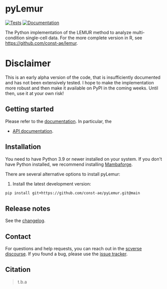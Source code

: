 # pyLemur

[![Tests][badge-tests]][link-tests]
[![Documentation][badge-docs]][link-docs]

[badge-tests]: https://img.shields.io/github/actions/workflow/status/const-ae/pyLemur/test.yaml?branch=main
[link-tests]: https://github.com/const-ae/pyLemur/actions/workflows/test.yaml
[badge-docs]: https://img.shields.io/readthedocs/pyLemur

The Python implementation of the LEMUR method to analyze multi-condition single-cell data. For the more complete version in R, see https://github.com/const-ae/lemur.

# Disclaimer

This is an early alpha version of the code, that is insufficiently documented and has not been extensively tested. I hope to make the implementation more robust and then make it available on PyPI in the coming weeks. Until then, use it at your own risk! 

## Getting started

Please refer to the [documentation][link-docs]. In particular, the

-   [API documentation][link-api].

## Installation

You need to have Python 3.9 or newer installed on your system. If you don't have
Python installed, we recommend installing [Mambaforge](https://github.com/conda-forge/miniforge#mambaforge).

There are several alternative options to install pyLemur:

<!--
1) Install the latest release of `pyLemur` from `PyPI <https://pypi.org/project/pyLemur/>`_:

```bash
pip install pyLemur
```
-->

1. Install the latest development version:

```bash
pip install git+https://github.com/const-ae/pyLemur.git@main
```

## Release notes

See the [changelog][changelog].

## Contact

For questions and help requests, you can reach out in the [scverse discourse][scverse-discourse].
If you found a bug, please use the [issue tracker][issue-tracker].

## Citation

> t.b.a

[scverse-discourse]: https://discourse.scverse.org/
[issue-tracker]: https://github.com/const-ae/pyLemur/issues
[changelog]: https://pyLemur.readthedocs.io/page/changelog.html
[link-docs]: https://pyLemur.readthedocs.io
[link-api]: https://pyLemur.readthedocs.io/page/api.html
